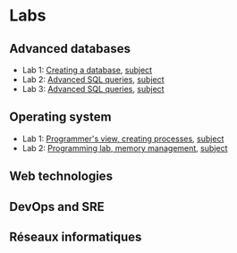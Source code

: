 # Labs

## Advanced databases

* Lab 1: [Creating a database](DB/Lab1/db-lab1.md), [subject](DB/Lab1/db-lab1-subject.pdf)
* Lab 2: [Advanced SQL queries](DB/Lab2/db-lab2.md), [subject](DB/Lab2/db-lab2-subject.pdf)
* Lab 3: [Advanced SQL queries](DB/Lab3/db-lab3.md), [subject](DB/Lab3/db-lab3-subject.pdf)


## Operating system

* Lab 1: [Programmer's view, creating processes](OS/Lab1/os-lab1.md), [subject](OS/Lab1/os-lab1-subject.pdf)
* Lab 2: [Programming lab, memory management](OS/Lab2/os-lab2.md), [subject](OS/Lab2/os-lab2-subject.pdf)

## Web technologies

## DevOps and SRE

## Réseaux informatiques